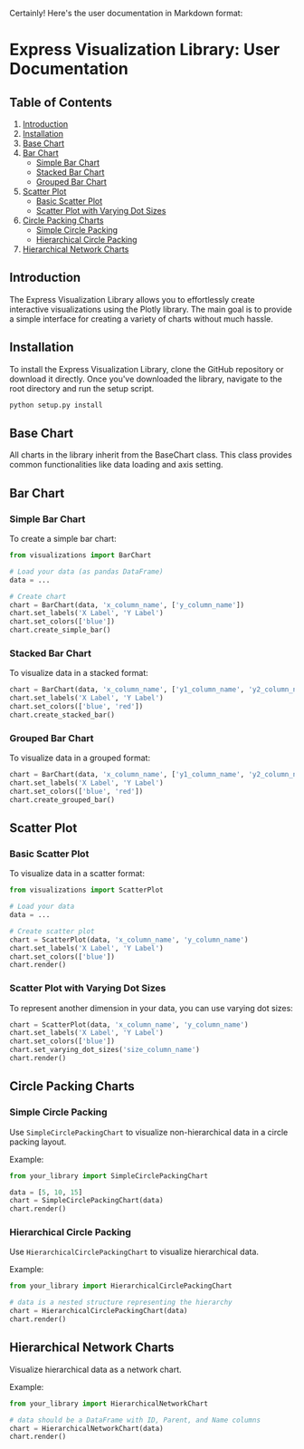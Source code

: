 Certainly! Here's the user documentation in Markdown format:
# Express Visualization Library: User Documentation

## Table of Contents
1. [Introduction](#introduction)
2. [Installation](#installation)
3. [Base Chart](#base-chart)
4. [Bar Chart](#bar-chart)
   - [Simple Bar Chart](#simple-bar-chart)
   - [Stacked Bar Chart](#stacked-bar-chart)
   - [Grouped Bar Chart](#grouped-bar-chart)
5. [Scatter Plot](#scatter-plot)
   - [Basic Scatter Plot](#basic-scatter-plot)
   - [Scatter Plot with Varying Dot Sizes](#scatter-plot-with-varying-dot-sizes)
6. [Circle Packing Charts](#circle-packing-charts)
   - [Simple Circle Packing](#simple-circle-packing)
   - [Hierarchical Circle Packing](#hierarchical-circle-packing)
7. [Hierarchical Network Charts](#hierarchical-network-charts)

## Introduction
The Express Visualization Library allows you to effortlessly create interactive visualizations using the Plotly library. The main goal is to provide a simple interface for creating a variety of charts without much hassle.

## Installation
To install the Express Visualization Library, clone the GitHub repository or download it directly. Once you've downloaded the library, navigate to the root directory and run the setup script.

```bash
python setup.py install
```

## Base Chart
All charts in the library inherit from the BaseChart class. This class provides common functionalities like data loading and axis setting.

## Bar Chart

### Simple Bar Chart
To create a simple bar chart:

```python
from visualizations import BarChart

# Load your data (as pandas DataFrame)
data = ...

# Create chart
chart = BarChart(data, 'x_column_name', ['y_column_name'])
chart.set_labels('X Label', 'Y Label')
chart.set_colors(['blue'])
chart.create_simple_bar()
```

### Stacked Bar Chart
To visualize data in a stacked format:

```python
chart = BarChart(data, 'x_column_name', ['y1_column_name', 'y2_column_name'])
chart.set_labels('X Label', 'Y Label')
chart.set_colors(['blue', 'red'])
chart.create_stacked_bar()
```

### Grouped Bar Chart
To visualize data in a grouped format:

```python
chart = BarChart(data, 'x_column_name', ['y1_column_name', 'y2_column_name'])
chart.set_labels('X Label', 'Y Label')
chart.set_colors(['blue', 'red'])
chart.create_grouped_bar()
```

## Scatter Plot

### Basic Scatter Plot
To visualize data in a scatter format:

```python
from visualizations import ScatterPlot

# Load your data
data = ...

# Create scatter plot
chart = ScatterPlot(data, 'x_column_name', 'y_column_name')
chart.set_labels('X Label', 'Y Label')
chart.set_colors(['blue'])
chart.render()
```

### Scatter Plot with Varying Dot Sizes
To represent another dimension in your data, you can use varying dot sizes:

```python
chart = ScatterPlot(data, 'x_column_name', 'y_column_name')
chart.set_labels('X Label', 'Y Label')
chart.set_colors(['blue'])
chart.set_varying_dot_sizes('size_column_name')
chart.render()
```

## Circle Packing Charts

### Simple Circle Packing

Use `SimpleCirclePackingChart` to visualize non-hierarchical data in a circle packing layout.

Example:

```python
from your_library import SimpleCirclePackingChart

data = [5, 10, 15]
chart = SimpleCirclePackingChart(data)
chart.render()
```

### Hierarchical Circle Packing

Use `HierarchicalCirclePackingChart` to visualize hierarchical data.

Example:

```python
from your_library import HierarchicalCirclePackingChart

# data is a nested structure representing the hierarchy
chart = HierarchicalCirclePackingChart(data)
chart.render()
```

## Hierarchical Network Charts

Visualize hierarchical data as a network chart.

Example:

```python
from your_library import HierarchicalNetworkChart

# data should be a DataFrame with ID, Parent, and Name columns
chart = HierarchicalNetworkChart(data)
chart.render()
```
